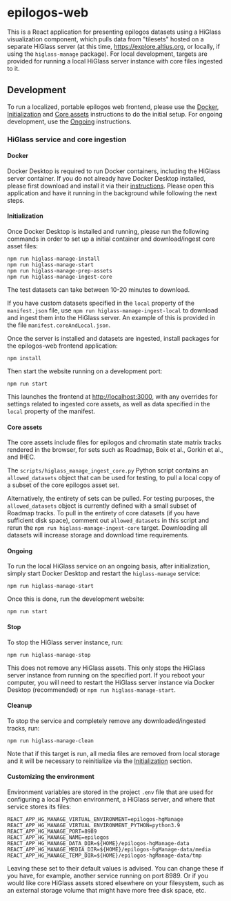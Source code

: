 # epilogos-web

This is a React application for presenting epilogos datasets using a HiGlass visualization component, which pulls data from "tilesets" hosted on a separate HiGlass server (at this time, https://explore.altius.org, or locally, if using the `higlass-manage` package). For local development, targets are provided for running a local HiGlass server instance with core files ingested to it.

## Development

To run a localized, portable epilogos web frontend, please use the [Docker](#docker), [Initialization](#initialization) and [Core assets](#core-assets) instructions to do the initial setup. For ongoing development, use the [Ongoing](#ongoing) instructions.

### HiGlass service and core ingestion

#### Docker

Docker Desktop is required to run Docker containers, including the HiGlass server container. If you do not already have Docker Desktop installed, please first download and install it via their [instructions](https://docs.docker.com/desktop/). Please open this application and have it running in the background while following the next steps.

#### Initialization

Once Docker Desktop is installed and running, please run the following commands in order to set up a initial container and download/ingest core asset files:

```
npm run higlass-manage-install
npm run higlass-manage-start
npm run higlass-manage-prep-assets
npm run higlass-manage-ingest-core
```

The test datasets can take between 10-20 minutes to download.

If you have custom datasets specified in the `local` property of the `manifest.json` file, use `npm run higlass-manage-ingest-local` to download and ingest them into the HiGlass server. An example of this is provided in the file `manifest.coreAndLocal.json`.

Once the server is installed and datasets are ingested, install packages for the epilogos-web frontend application:

```
npm install
```

Then start the website running on a development port:

```
npm run start
```

This launches the frontend at [http://localhost:3000](http://localhost:3000), with any overrides for settings related to ingested core assets, as well as data specified in the `local` property of the manifest.

#### Core assets

The core assets include files for epilogos and chromatin state matrix tracks rendered in the browser, for sets such as Roadmap, Boix et al., Gorkin et al., and IHEC.

The `scripts/higlass_manage_ingest_core.py` Python script contains an `allowed_datasets` object that can be used for testing, to pull a local copy of a subset of the core epilogos asset set. 

Alternatively, the entirety of sets can be pulled. For testing purposes, the `allowed_datasets` object is currently defined with a small subset of Roadmap tracks. To pull in the entirety of core datasets (if you have sufficient disk space), comment out `allowed_datasets` in this script and rerun the `npm run higlass-manage-ingest-core` target. Downloading all datasets will increase storage and download time requirements.

#### Ongoing

To run the local HiGlass service on an ongoing basis, after initialization, simply start Docker Desktop and restart the `higlass-manage` service:

```
npm run higlass-manage-start
```

Once this is done, run the development website:

```
npm run start
```

#### Stop

To stop the HiGlass server instance, run:

```
npm run higlass-manage-stop
```

This does not remove any HiGlass assets. This only stops the HiGlass server instance from running on the specified port. If you reboot your computer, you will need to restart the HiGlass server instance via Docker Desktop (recommended) or `npm run higlass-manage-start`.

#### Cleanup

To stop the service and completely remove any downloaded/ingested tracks, run:

```
npm run higlass-manage-clean
```

Note that if this target is run, all media files are removed from local storage and it will be necessary to reinitialize via the [Initialization](#initialization) section.

#### Customizing the environment

Environment variables are stored in the project `.env` file that are used for configuring a local Python environment, a HiGlass server, and where that service stores its files:

```
REACT_APP_HG_MANAGE_VIRTUAL_ENVIRONMENT=epilogos-hgManage
REACT_APP_HG_MANAGE_VIRTUAL_ENVIRONMENT_PYTHON=python3.9
REACT_APP_HG_MANAGE_PORT=8989
REACT_APP_HG_MANAGE_NAME=epilogos
REACT_APP_HG_MANAGE_DATA_DIR=${HOME}/epilogos-hgManage-data
REACT_APP_HG_MANAGE_MEDIA_DIR=${HOME}/epilogos-hgManage-data/media
REACT_APP_HG_MANAGE_TEMP_DIR=${HOME}/epilogos-hgManage-data/tmp
```

Leaving these set to their default values is advised. You can change these if you have, for example, another service running on port 8989. Or if you would like core HiGlass assets stored elsewhere on your filesystem, such as an external storage volume that might have more free disk space, etc.
